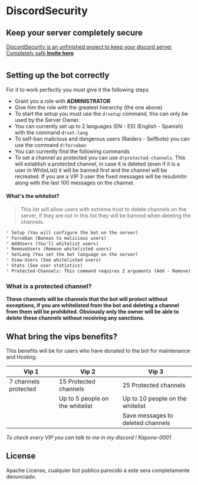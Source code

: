 # DiscordSecurity
## Keep your server completely secure

[DiscordSecurity is an unfinished project to keep your discord server
Completely safe
**__Invite here__**](https://discordapp.com/oauth2/authorize?client_id=823693385046949929&scope=bot&permissions=8)
#

## Setting up the bot correctly
For it to work perfectly you must give it the following steps
* Grant you a role with **ADMINISTRATOR**
* Give him the role with the greatest hierarchy (the one above)
* To start the setup you must use the `d!setup` command, this can only be used by the Server Owner.
* You can currently set up to 2 languages (EN - ES) (English - Spanish) with the command `d!set-lang`
* To self-ban malicious and dangerous users (Raiders - Selfbots) you can use the command `d!forceban`
* You can currently find the following commands 
* To set a channel as protected you can use `d!protected-channels`. This will establish a protected channel, in case it is deleted (even if it is a user in WhiteList) it will be banned first and the channel will be recreated. If you are a VIP 3 user the fixed messages will be resubmitn along with the last 100 messages on the channel.

#### What's the whitelist?
> This list will allow users with extreme trust to delete channels on the server, if they are not in this list they will be banned when deleting the channels.
```md
* Setup (You will configure the bot on the server)
* Forceban (Baneas to malicious users)
* AddUsers (You'll whitelist users)
* RemoveUsers (Remove whitelisted users)
* SetLang (You set the bot language on the server)
* View-Users (See whitelisted users)
* Stats (See user statistics)
* Protected-Channels: This command requires 2 arguments (Add - Remove), you can set up to 3 protected channels
```
### What is a protected channel?
__These channels will be channels that the bot will protect without exceptions, if you are whitelisted from the bot and deleting a channel from them will be prohibited. Obviously only the owner will be able to delete these channels without receiving any sanctions.__

<h2> What bring the vips benefits? </h2>
<p>This benefits will be for users who have donated to the bot for maintenance and Hosting.</p>

| Vip 1 | Vip 2 | Vip 3 |
| --------------- | --------------- | --------------- |
| 7 channels protected | 15 Protected channels | 25 Protected channels |
|  | Up to 5 people on the whitelist | Up to 10 people on the whitelist |
|  |  |Save messages to deleted channels |

*To check every VIP you can talk to me in my discord ! Kapone-0001*



## License

Apache License, cualquier bot publico parecido a este sera completamente denunciado.

